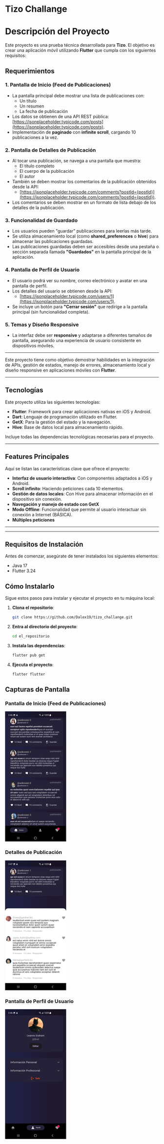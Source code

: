 # Tizo Challange

# Descripción del Proyecto

Este proyecto es una prueba técnica desarrollada para **Tizo**. El objetivo es crear una aplicación móvil utilizando **Flutter** que cumpla con los siguientes requisitos:

## Requerimientos

### 1. Pantalla de Inicio (Feed de Publicaciones)

- La pantalla principal debe mostrar una lista de publicaciones con:
  - Un título
  - Un resumen
  - La fecha de publicación
- Los datos se obtienen de una API REST pública: [https://jsonplaceholder.typicode.com/posts](https://jsonplaceholder.typicode.com/posts).
- Implementación de **paginado** con **infinite scroll**, cargando 10 publicaciones a la vez.

### 2. Pantalla de Detalles de Publicación

- Al tocar una publicación, se navega a una pantalla que muestra:
  - El título completo
  - El cuerpo de la publicación
  - El autor
- También se deben mostrar los comentarios de la publicación obtenidos desde la API:
  - [https://jsonplaceholder.typicode.com/comments?postId={postId}](https://jsonplaceholder.typicode.com/comments?postId={postId}).
- Los comentarios se deben mostrar en un formato de lista debajo de los detalles de la publicación.

### 3. Funcionalidad de Guardado

- Los usuarios pueden "guardar" publicaciones para leerlas más tarde.
- Se utiliza almacenamiento local (como **shared_preferences** o **hive**) para almacenar las publicaciones guardadas.
- Las publicaciones guardadas deben ser accesibles desde una pestaña o sección separada llamada **"Guardados"** en la pantalla principal de la aplicación.

### 4. Pantalla de Perfil de Usuario

- El usuario podrá ver su nombre, correo electrónico y avatar en una pantalla de perfil.
- Los detalles del usuario se obtienen desde la API:
  - [https://jsonplaceholder.typicode.com/users/1](https://jsonplaceholder.typicode.com/users/1).
- Se incluye un botón para **"Cerrar sesión"** que redirige a la pantalla principal (sin funcionalidad completa).

### 5. Temas y Diseño Responsive

- La interfaz debe ser **responsive** y adaptarse a diferentes tamaños de pantalla, asegurando una experiencia de usuario consistente en dispositivos móviles.

---

Este proyecto tiene como objetivo demostrar habilidades en la integración de APIs, gestión de estados, manejo de errores, almacenamiento local y diseño responsive en aplicaciones móviles con **Flutter**.

---

## Tecnologías

Este proyecto utiliza las siguientes tecnologías:

- **Flutter**: Framework para crear aplicaciones nativas en iOS y Android.
- **Dart**: Lenguaje de programación utilizado en Flutter.
- **GetX**: Para la gestión del estado y la navegación.
- **Hive**: Base de datos local para almacenamiento rápido.

Incluye todas las dependencias tecnológicas necesarias para el proyecto.

---

## Features Principales

Aquí se listan las características clave que ofrece el proyecto:

- **Interfaz de usuario interactiva**: Con componentes adaptados a iOS y Android.
- **Scroll infinito**: Haciendo peticiones cada 10 elementos.
- **Gestión de datos locales**: Con Hive para almacenar información en el dispositivo sin conexión.
- **Navegación y manejo de estado con GetX**
- **Modo Offline**: Funcionalidad que permite al usuario interactuar sin conexión a Internet (BÁSICA).
- **Múltiples peticiones**

---

---

## Requisitos de Instalación

Antes de comenzar, asegúrate de tener instalados los siguientes elementos:

- Java 17
- Flutter 3.24

## Cómo Instalarlo

Sigue estos pasos para instalar y ejecutar el proyecto en tu máquina local:

1. **Clona el repositorio**:

   ```bash
   git clone https://github.com/Dalex19/tizo_challange.git

   ```

2. **Entra al directorio del proyecto**:

   ```bash
   cd el_repositorio

   ```

3. **Instala las dependencias**:

   ```bash
   flutter pub get

   ```

4. **Ejecuta el proyecto**:
   ```bash
   flutter flutter
   ```

## Capturas de Pantalla

### Pantalla de Inicio (Feed de Publicaciones)

<img src="./assets/feed.jpg" alt="Pantalla de Inicio" width="200"/>

### Detalles de Publicación

<img src="./assets/comentarios.jpg" alt="Pantalla de detalles" width="200"/>

### Pantalla de Perfil de Usuario

<img src="./assets/profile.jpg" alt="Pantalla de Perfil" width="200"/>
